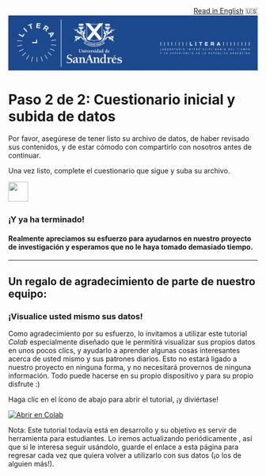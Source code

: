 <div style="text-align: right"><a href="https://spiousas.github.io/DigitalRhythmsProject/en/3_Questionnaires.html">Read in English</a> 🇺🇸 </div>

<div style="text-align: center"><img src="./images/logo_litera_SA2.png" width = 1000> </div>

# Paso 2 de 2: Cuestionario inicial y subida de datos

Por favor, asegúrese de tener listo su archivo de datos, de haber revisado sus contenidos, y de estar cómodo con compartirlo con nosotros antes de continuar.

Una vez listo, complete el cuestionario que sigue y suba su archivo.

<a href="https://forms.gle/LjSfxWcwEN7uCEpf8" target="_blank"><img src="https://www.google.com/images/about/forms-icon.svg" height="40" width="40"></a>

### ¡Y ya ha terminado!
#### Realmente apreciamos su esfuerzo para ayudarnos en nuestro proyecto de investigación y esperamos que no le haya tomado demasiado tiempo.

<hr>

## Un **regalo de agradecimiento** de parte de nuestro equipo:

### ¡Visualice usted mismo sus datos!

Como agradecimiento por su esfuerzo, lo invitamos a utilizar este tutorial *Colab* especialmente diseñado que le permitirá visualizar sus propios datos en unos pocos clics, y ayudarlo a aprender algunas cosas interesantes acerca de usted mismo y sus patrones diarios. Esto no estará ligado a nuestro proyecto en ninguna forma, y no necesitará provernos de ninguna información. Todo puede hacerse en su propio dispositivo y para su propio disfrute :)

Haga clic en el ícono de abajo para abrir el tutorial, ¡y diviértase!

[![Abrir en Colab](https://colab.research.google.com/assets/colab-badge.svg)](https://colab.research.google.com/drive/1_zZttZqTJRGSUUECiVvLod8T0nyoRlbu?usp=sharing)

Nota: Este tutorial todavía está en desarrollo y su objetivo es servir de herramienta para estudiantes. Lo iremos actualizando periódicamente , así que si le interesa seguir usándolo, guarde el enlace a esta página para regresar cada vez que quiera volver a utilizarlo con sus datos (¡o los de alguien más!).
